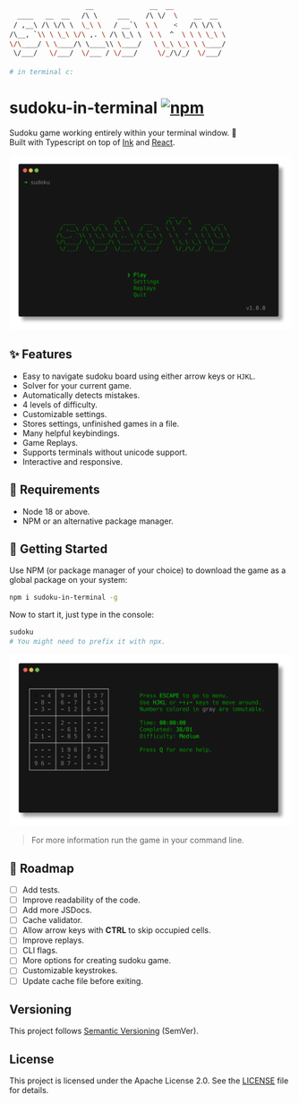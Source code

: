 ```sh
                   __              __  __
  ____   __  __   /\ \     ___    /\ \/  \    __  __  
 / ,__\ /\ \/\ \  \_\ \   / __`\  \ \    <   /\ \/\ \ 
/\__, `\\ \ \_\ \/\ ,. \ /\ \_\ \  \ \  ^  \ \ \ \_\ \
\/\____/ \ \____/\ \____\\ \____/   \ \_\ \_\ \ \____/
 \/___/   \/___/  \/___ / \/___/     \/_/\/_/  \/___/

# in terminal c:
```

# sudoku-in-terminal [![npm](https://img.shields.io/npm/v/sudoku-in-terminal?color=%2300aa00&label=%20)](https://www.npmjs.com/package/sudoku-in-terminal)

Sudoku game working entirely within your terminal window. 🧩\
Built with Typescript on top of [Ink](https://github.com/vadimdemedes/ink) and [React](https://github.com/facebook/react).

<img src="./assets/menu.png" alt="menu">

## ✨ Features

* Easy to navigate sudoku board using either arrow keys or `HJKL`.
* Solver for your current game.
* Automatically detects mistakes.
* 4 levels of difficulty.
* Customizable settings.
* Stores settings, unfinished games in a file.
* Many helpful keybindings.
* Game Replays.
* Supports terminals without unicode support.
* Interactive and responsive.

## 📝 Requirements

* Node 18 or above.
* NPM or an alternative package manager.

## 🚀 Getting Started

Use NPM (or package manager of your choice) to download the game as a global package on your system:

```sh
npm i sudoku-in-terminal -g
```

Now to start it, just type in the console:

```sh
sudoku
# You might need to prefix it with npx.
```

<img src="./assets/game.png" alt="in-game">

> For more information run the game in your command line.

## 🛫 Roadmap

- [ ] Add tests.
- [ ] Improve readability of the code.
- [ ] Add more JSDocs.
- [ ] Cache validator.
- [ ] Allow arrow keys with __CTRL__ to skip occupied cells.
- [ ] Improve replays.
- [ ] CLI flags.
- [ ] More options for creating sudoku game.
- [ ] Customizable keystrokes.
- [ ] Update cache file before exiting.

## Versioning

This project follows [Semantic Versioning](https://semver.org) (SemVer).

## License

This project is licensed under the Apache License 2.0. See the [LICENSE](./license) file for details.